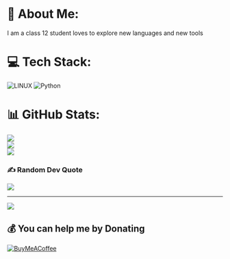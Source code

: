 # 💫 About Me:
I am a class 12 student loves to explore new languages and new tools 


# 💻 Tech Stack:
![LINUX](https://img.shields.io/badge/Linux-FCC624?style=for-the-badge&logo=linux&logoColor=black) ![Python](https://img.shields.io/badge/python-3670A0?style=for-the-badge&logo=python&logoColor=ffdd54)
# 📊 GitHub Stats:
![](https://github-readme-stats.vercel.app/api?username=Rahulshah192006&theme=dark&hide_border=false&include_all_commits=false&count_private=false)<br/>
![](https://github-readme-streak-stats.herokuapp.com/?user=Rahulshah192006&theme=dark&hide_border=false)<br/>
![](https://github-readme-stats.vercel.app/api/top-langs/?username=Rahulshah192006&theme=dark&hide_border=false&include_all_commits=false&count_private=false&layout=compact)

### ✍️ Random Dev Quote
![](https://quotes-github-readme.vercel.app/api?type=horizontal&theme=radical)

---
[![](https://visitcount.itsvg.in/api?id=Rahulshah192006&icon=5&color=6)](https://visitcount.itsvg.in)

  ## 💰 You can help me by Donating
  [![BuyMeACoffee](https://img.shields.io/badge/Buy%20Me%20a%20Coffee-ffdd00?style=for-the-badge&logo=buy-me-a-coffee&logoColor=black)](https://buymeacoffee.com/RahulShah2006) 

  
<!-- Proudly created with GPRM ( https://gprm.itsvg.in ) -->

